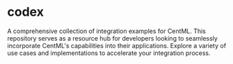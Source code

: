 # codex
A comprehensive collection of integration examples for CentML. This repository serves as a resource hub for developers looking to seamlessly incorporate CentML's capabilities into their applications. Explore a variety of use cases and implementations to accelerate your integration process.
